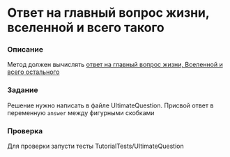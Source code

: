 # Ответ на главный вопрос жизни, вселенной и всего такого

### Описание

Метод должен вычислять [ответ на главный вопрос жизни, Вселенной и всего остального](https://ru.wikipedia.org/wiki/Ответ_на_главный_вопрос_жизни,_вселенной_и_всего_такого)

### Задание

Решение нужно написать в файле UltimateQuestion. Присвой ответ в переменную `answer` между фигурными скобками

### Проверка

Для проверки запусти тесты TutorialTests/UltimateQuestion
